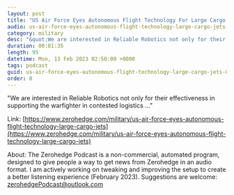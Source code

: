 ```yaml
---
layout: post
title: "US Air Force Eyes Autonomous Flight Technology For Large Cargo Jets"
audio: us-air-force-eyes-autonomous-flight-technology-large-cargo-jets-0
category: military
desc: "&quot;We are interested in Reliable Robotics not only for their effectiveness in supporting the warfighter in contested logistics ...&quot; "
duration: 00:01:35
length: 95
datetime: Mon, 13 Feb 2023 02:50:00 +0000
tags: podcast
guid: us-air-force-eyes-autonomous-flight-technology-large-cargo-jets-0
order: 0
---
```

&quot;We are interested in Reliable Robotics not only for their effectiveness in supporting the warfighter in contested logistics ...&quot; 

Link: [https://www.zerohedge.com/military/us-air-force-eyes-autonomous-flight-technology-large-cargo-jets](https://www.zerohedge.com/military/us-air-force-eyes-autonomous-flight-technology-large-cargo-jets)

About: The Zerohedge Podcast is a non-commercial, automated program, designed to give people a way to get news from Zerohedge in an audio format.  I am actively working on tweaking and improving the setup to create a better listening experience (February 2023).  Suggestions are welcome: [zerohedgePodcast@outlook.com](mailto:zerohedgePodcast@outlook.com)